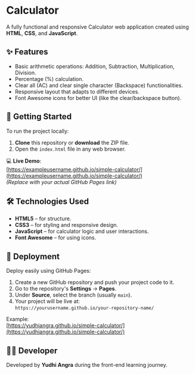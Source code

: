 # Calculator

A fully functional and responsive Calculator web application created using **HTML**, **CSS**, and **JavaScript**.

## ✨ Features
- Basic arithmetic operations: Addition, Subtraction, Multiplication, Division.
- Percentage (%) calculation.
- Clear all (AC) and clear single character (Backspace) functionalities.
- Responsive layout that adapts to different devices.
- Font Awesome icons for better UI (like the clear/backspace button).

## 🚀 Getting Started
To run the project locally:

1. **Clone** this repository or **download** the ZIP file.
2. Open the `index.html` file in any web browser.

💻 **Live Demo**:  
[https://exampleusername.github.io/simple-calculator/](https://exampleusername.github.io/simple-calculator/)  
*(Replace with your actual GitHub Pages link)*

## 🛠️ Technologies Used
- **HTML5** – for structure.
- **CSS3** – for styling and responsive design.
- **JavaScript** – for calculator logic and user interactions.
- **Font Awesome** – for using icons.

## 🚀 Deployment
Deploy easily using GitHub Pages:

1. Create a new GitHub repository and push your project code to it.
2. Go to the repository's **Settings** → **Pages**.
3. Under **Source**, select the branch (usually `main`).
4. Your project will be live at:  
   `https://yourusername.github.io/your-repository-name/`

Example:  
[https://yudhiangra.github.io/simple-calculator/](https://yudhiangra.github.io/simple-calculator/)

## 👨‍💻 Developer
Developed by **Yudhi Angra** during the front-end learning journey.
